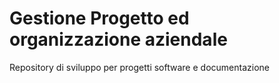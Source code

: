 # Gestione Progetto ed organizzazione aziendale
Repository di sviluppo per progetti software e documentazione
